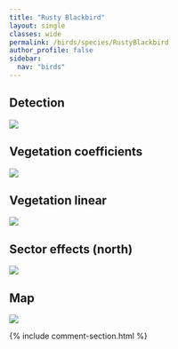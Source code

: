 ```yaml
---
title: "Rusty Blackbird"
layout: single
classes: wide
permalink: /birds/species/RustyBlackbird
author_profile: false
sidebar:
  nav: "birds"
---
```



<h2>Detection</h2>

<a href="https://beallen.github.io/DevelopmentWebsite/assets/images/birds/RustyBlackbird/det.jpg">
<img src="https://beallen.github.io/DevelopmentWebsite/assets/images/birds/RustyBlackbird/det.jpg">
</a>

<h2>Vegetation coefficients</h2>

<a href="https://beallen.github.io/DevelopmentWebsite/assets/images/birds/RustyBlackbird/veghf.jpg">
<img src="https://beallen.github.io/DevelopmentWebsite/assets/images/birds/RustyBlackbird/veghf.jpg">
</a>

<h2>Vegetation linear</h2>

<a href="https://beallen.github.io/DevelopmentWebsite/assets/images/birds/RustyBlackbird/lin-north.jpg">
<img src="https://beallen.github.io/DevelopmentWebsite/assets/images/birds/RustyBlackbird/lin-north.jpg">
</a>

<h2>Sector effects (north)</h2>

<a href="https://beallen.github.io/DevelopmentWebsite/assets/images/birds/RustyBlackbird/sector-north.jpg">
<img src="https://beallen.github.io/DevelopmentWebsite/assets/images/birds/RustyBlackbird/sector-north.jpg">
</a>

<h2>Map</h2>

<a href="https://beallen.github.io/DevelopmentWebsite/assets/images/birds/RustyBlackbird/map.jpg">
<img src="https://beallen.github.io/DevelopmentWebsite/assets/images/birds/RustyBlackbird/map.jpg">
</a>

{% include comment-section.html %}
